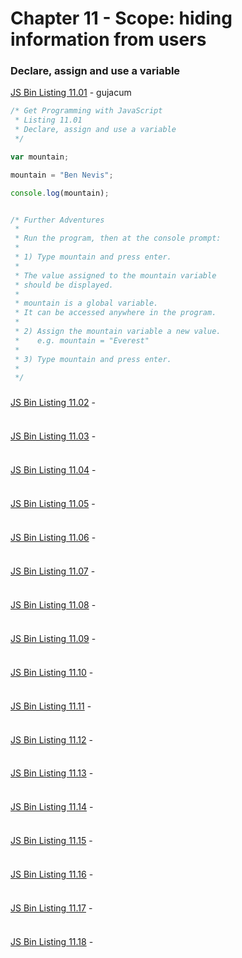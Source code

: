 # Chapter 11 - Scope: hiding information from users


### Declare, assign and use a variable
[JS Bin Listing 11.01](http://jsbin.com/gujacum/edit?js,console) - gujacum
```javascript
/* Get Programming with JavaScript
 * Listing 11.01
 * Declare, assign and use a variable
 */

var mountain;

mountain = "Ben Nevis";

console.log(mountain);


/* Further Adventures
 *
 * Run the program, then at the console prompt:
 *
 * 1) Type mountain and press enter.
 *
 * The value assigned to the mountain variable
 * should be displayed.
 *
 * mountain is a global variable.
 * It can be accessed anywhere in the program.
 *
 * 2) Assign the mountain variable a new value.
 *    e.g. mountain = "Everest"
 *
 * 3) Type mountain and press enter.
 *
 */
 ```


### 
[JS Bin Listing 11.02](http://jsbin.com//edit?js,console) - 
```javascript

```


### 
[JS Bin Listing 11.03](http://jsbin.com//edit?js,console) - 
```javascript

```


### 
[JS Bin Listing 11.04](http://jsbin.com//edit?js,console) - 
```javascript

```


### 
[JS Bin Listing 11.05](http://jsbin.com//edit?js,console) - 
```javascript

```


### 
[JS Bin Listing 11.06](http://jsbin.com//edit?js,console) - 
```javascript

```


### 
[JS Bin Listing 11.07](http://jsbin.com//edit?js,console) - 
```javascript

```


### 
[JS Bin Listing 11.08](http://jsbin.com//edit?js,console) - 
```javascript

```


### 
[JS Bin Listing 11.09](http://jsbin.com//edit?js,console) - 
```javascript

```


### 
[JS Bin Listing 11.10](http://jsbin.com//edit?js,console) - 
```javascript

```


### 
[JS Bin Listing 11.11](http://jsbin.com//edit?js,console) - 
```javascript

```


### 
[JS Bin Listing 11.12](http://jsbin.com//edit?js,console) - 
```javascript

```


### 
[JS Bin Listing 11.13](http://jsbin.com//edit?js,console) - 
```javascript

```


### 
[JS Bin Listing 11.14](http://jsbin.com//edit?js,console) - 
```javascript

```


### 
[JS Bin Listing 11.15](http://jsbin.com//edit?js,console) - 
```javascript

```


### 
[JS Bin Listing 11.16](http://jsbin.com//edit?js,console) - 
```javascript

```


### 
[JS Bin Listing 11.17](http://jsbin.com//edit?js,console) - 
```javascript

```


### 
[JS Bin Listing 11.18](http://jsbin.com//edit?js,console) - 
```javascript

```
